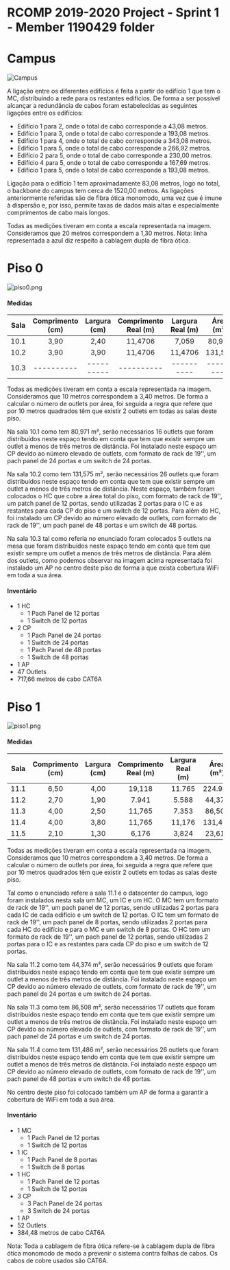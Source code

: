 RCOMP 2019-2020 Project - Sprint 1 - Member 1190429 folder
===========================================

# Campus #
![Campus](Campus.png)

A ligação entre os diferentes edifícios é feita a partir do edifício 1 que tem o MC, distribuindo a rede para os restantes edifícios.
De forma a ser possível alcançar a redundância de cabos foram estabelecidas as seguintes ligações entre os edifícios:
* Edifício 1 para 2, onde o total de cabo corresponde a 43,08 metros.
* Edifício 1 para 3, onde o total de cabo corresponde a 193,08 metros.
* Edifício 1 para 4, onde o total de cabo corresponde a 343,08 metros.
* Edifício 1 para 5, onde o total de cabo corresponde a 266,92 metros.
* Edifício 2 para 5, onde o total de cabo corresponde a 230,00 metros.
* Edifício 4 para 5, onde o total de cabo corresponde a 167,69 metros.
* Edifício 1 para 5, onde o total de cabo corresponde a 193,08 metros.

Ligação para o edifício 1 tem aproximadamente 83,08 metros, logo no total, o backbone do campus tem cerca de 1520,00 metros. 
As ligações anteriormente referidas são de fibra ótica monomodo, uma vez que é imune à dispersão e, por isso, permite taxas de dados mais altas e especialmente comprimentos de cabo mais longos.

Todas as medições tiveram em conta a escala representada na imagem. Consideramos que 20 metros correspondem a 1,30 metros.
Nota: linha representada a azul diz respeito à cablagem dupla de fibra ótica.


# Piso 0 #
![piso0.png](piso0.png)

#### Medidas ####

| Sala | Comprimento (cm) | Largura (cm) | Comprimento Real (m) | Largura Real (m) | Área (m²) | Outlets |
|:----------:|:----------:|:----------:|:---------:|:---------:|:---------:|:----------:|
| 10.1 | 3,90 | 2,40 | 11,4706 | 7,059 | 80,971 | 16 |
| 10.2 | 3,90 | 3,90 | 11,4706 | 11,4706 | 131,575 | 26 |
| 10.3 |----------|----------|----------|----------|----------| 5 |

Todas as medições tiveram em conta a escala representada na imagem. Consideramos que 10 metros correspondem a 3,40 metros.
De forma a calcular o número de outlets por área, foi seguida a regra que refere que por 10 metros quadrados têm que existir 2 outlets em todas as salas deste piso.

Na sala 10.1 como tem 80,971 m², serão necessários 16 outlets que foram distribuídos neste espaço tendo em conta que tem que existir sempre um outlet a menos de três metros de distância.
Foi instalado neste espaço um CP devido ao número elevado de outlets, com formato de rack de 19'', um pach panel de 24 portas e um switch de 24 portas.

Na sala 10.2 como tem 131,575 m², serão necessários 26 outlets que foram distribuídos neste espaço tendo em conta que tem que existir sempre um outlet a menos de três metros de distância. 
Neste espaço, também foram colocados o HC que cobre a área total do piso, com formato de rack de 19'', um patch panel de 12 portas, sendo utilizadas 2 portas para o IC e as restantes para cada CP do piso e um switch de 12 portas.
Para além do HC, foi instalado um CP devido ao número elevado de outlets, com formato de rack de 19'', um pach panel de 48 portas e um switch de 48 portas. 

Na sala 10.3 tal como referia no enunciado foram colocados 5 outlets na mesa que foram distribuídos neste espaço tendo em conta que tem que existir sempre um outlet a menos de três metros de distância.
Para além dos outlets, como podemos observar na imagem acima representada foi instalado um AP no centro deste piso de forma a que exista cobertura WiFi em toda a sua área.

#### Inventário ####
* 1 HC
    * 1 Pach Panel de 12 portas
    * 1 Switch de 12 portas
* 2 CP
    * 1 Pach Panel de 24 portas
    * 1 Switch de 24 portas
    * 1 Pach Panel de 48 portas
    * 1 Switch de 48 portas
* 1 AP
* 47 Outlets
* 717,66 metros de cabo CAT6A

# Piso 1 #
![piso1.png](piso1.png)

#### Medidas ####

| Sala | Comprimento (cm) | Largura (cm) | Comprimento Real (m) | Largura Real (m) | Área (m²) | Outlets |
|:----------:|:----------:|:----------:|:---------:|:---------:|:---------:|:----------:|
| 11.1 | 6,50| 4,00 | 19,118 | 11.765 | 224.923| 0 |
| 11.2 | 2,70 | 1,90| 7.941 | 5.588 | 44,374 | 9 |
| 11.3 | 4,00 | 2,50 |11,765 | 7.353 | 86,508 | 17 |
| 11.4 | 4,00 | 3,80 | 11,765 | 11,176 | 131,486 | 26 |
| 11.5 | 2,10 | 1,30 | 6,176 | 3,824 | 23,617 | 0 |

Todas as medições tiveram em conta a escala representada na imagem. Consideramos que 10 metros correspondem a 3,40 metros.
De forma a calcular o número de outlets por área, foi seguida a regra que refere que por 10 metros quadrados têm que existir 2 outlets em todas as salas deste piso.

Tal como o enunciado refere a sala 11.1 é o datacenter do campus, logo foram instalados nesta sala um MC, um IC e um HC.
O MC tem um formato de rack de 19'', um pach panel de 12 portas, sendo utilizadas 2 portas para cada IC de cada edifício e um switch de 12 portas.
O IC tem um formato de rack de 19'', um pach panel de 8 portas, sendo utilizadas 2 portas para cada HC do edifício e para o MC e um switch de 8 portas.
O HC tem um formato de rack de 19'', um pach panel de 12 portas, sendo utilizadas 2 portas para o IC e as restantes para cada CP do piso e um switch de 12 portas.

Na sala 11.2 como tem 44,374 m², serão necessários 9 outlets que foram distribuídos neste espaço tendo em conta que tem que existir sempre um outlet a menos de três metros de distância.
Foi instalado neste espaço um CP devido ao número elevado de outlets, com formato de rack de 19'', um pach panel de 24 portas e um switch de 24 portas.

Na sala 11.3 como tem 86,508 m², serão necessários 17 outlets que foram distribuídos neste espaço tendo em conta que tem que existir sempre um outlet a menos de três metros de distância.
Foi instalado neste espaço um CP devido ao número elevado de outlets, com formato de rack de 19'', um pach panel de 24 portas e um switch de 24 portas.

Na sala 11.4 como tem 131,486 m², serão necessários 26 outlets que foram distribuídos neste espaço tendo em conta que tem que existir sempre um outlet a menos de três metros de distância.
Foi instalado neste espaço um CP devido ao número elevado de outlets, com formato de rack de 19'', um pach panel de 48 portas e um switch de 48 portas.

No centro deste piso foi colocado também um AP de forma a garantir a cobertura de WiFi em toda a sua área.

#### Inventário ####
* 1 MC
    * 1 Pach Panel de 12 portas
    * 1 Switch de 12 portas
* 1 IC
    * 1 Pach Panel de 8 portas
    * 1 Switch de 8 portas
* 1 HC
    * 1 Pach Panel de 12 portas
    * 1 Switch de 12 portas
* 3 CP
    * 3 Pach Panel de 24 portas
    * 3 Switch de 24 portas
* 1 AP
* 52 Outlets
* 384,48 metros de cabo CAT6A



Nota: Toda a cablagem de fibra ótica refere-se à cablagem dupla de fibra ótica monomodo de modo a prevenir o sistema contra falhas de cabos.
Os cabos de cobre usados são CAT6A.